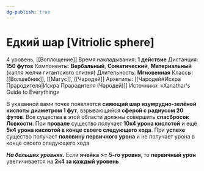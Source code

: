 ```yaml
---
dg-publish: true
---
```

# Едкий шар [Vitriolic sphere]
4 уровень, [[Воплощение]]
Время накладывания: **1 действие**
Дистанция: **150 футов**
Компоненты: **Вербальный**, **Соматический**, **Материальный** (капля желчи гигантского слизня)
Длительность: **Мгновенная**
Классы: [[Волшебник]], [[Магус]], [[Чародей]]
Архетипы: [[Чародей#Искра Прародителя|Искра Прародителя (Чародей)]]
Источники: «Xanathar's Guide to Everything»

В указанной вами точке появляется **сияющий шар изумрудно-зелёной кислоты диаметром 1 фут**, взрывающийся **сферой с радиусом 20 футов**. Все существа в этой области должны совершить **спасбросок Ловкости**. При **провале** существо получает **10к4 урона кислотой** и ещё **5к4 урона кислотой в конце своего следующего хода**. При **успехе** существо получает **половину первичного урона** и не получает урона в конце своего следующего хода

**_На больших уровнях._** Если **ячейка >= 5-го уровня**, то **первичный урон** увеличивается на **2к4 за каждый уровень**